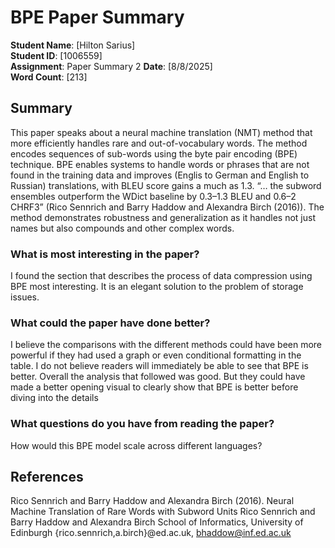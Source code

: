 # BPE Paper Summary

**Student Name**: [Hilton Sarius]  
**Student ID**: [1006559]  
**Assignment**: Paper Summary 2
**Date**: [8/8/2025]  
**Word Count**: [213]

## Summary
This paper speaks about a neural machine translation (NMT) method that more efficiently handles rare and out-of-vocabulary words. The method encodes sequences of sub-words using the byte pair encoding (BPE) technique. BPE enables systems to handle words or phrases that are not found in the training data and improves (Englis to German and English to Russian) translations, with BLEU score gains a much as 1.3. “… the subword ensembles outperform the WDict baseline by 0.3–1.3 BLEU and 0.6–2 CHRF3”  (Rico Sennrich and Barry Haddow and Alexandra Birch (2016)). The method demonstrates robustness and generalization as it handles not just names but also compounds and other complex words.

### What is most interesting in the paper?
I found the section that describes the process of data compression using BPE most interesting. It is an elegant solution to the problem of storage issues.

### What could the paper have done better?
I believe the comparisons with the different methods could have been more powerful if they had used a graph or even conditional formatting in the table. I do not believe readers will immediately be able to see that BPE is better. Overall the analysis that followed was good. But they could have made a better opening visual to clearly show that BPE is better before diving into the details

### What questions do you have from reading the paper?
How would this BPE model scale across different languages?

## References
Rico Sennrich and Barry Haddow and Alexandra Birch (2016). Neural Machine Translation of Rare Words with Subword Units Rico Sennrich and Barry Haddow and Alexandra Birch School of Informatics, University of Edinburgh {rico.sennrich,a.birch}@ed.ac.uk, bhaddow@inf.ed.ac.uk